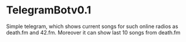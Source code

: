 # TelegramBotv0.1
Simple telegram, which shows current songs for such online radios as death.fm and 42.fm. Moreover it can show last 10 songs from death.fm
